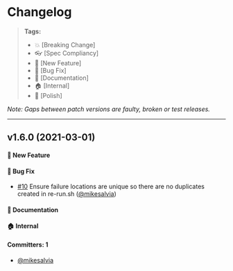 # Changelog

> **Tags:**
> - :boom:       [Breaking Change]
> - :eyeglasses: [Spec Compliancy]
> - :rocket:     [New Feature]
> - :bug:        [Bug Fix]
> - :memo:       [Documentation]
> - :house:      [Internal]
> - :nail_care:  [Polish]

_Note: Gaps between patch versions are faulty, broken or test releases._

---

## v1.6.0 (2021-03-01)

#### :rocket: New Feature
#### :bug: Bug Fix
* [#10](https://github.com/jwplayer/wdio-rerun-service/pull/10) Ensure failure locations are unique so there are no duplicates created in re-run.sh ([@mikesalvia](https://github.com/mikesalvia))
#### :memo: Documentation
#### :house: Internal

#### Committers: 1
- [@mikesalvia](https://github.com/mikesalvia)